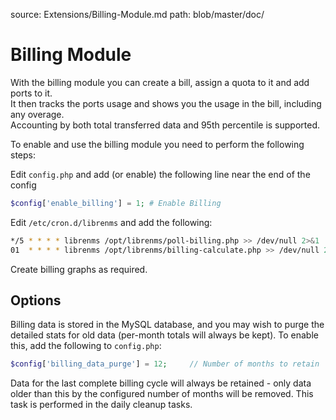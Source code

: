 source: Extensions/Billing-Module.md
path: blob/master/doc/
# Billing Module

With the billing module you can create a bill, assign a quota to it and add ports to it.  
It then tracks the ports usage and shows you the usage in the bill, including any overage.  
Accounting by both total transferred data and 95th percentile is supported.

To enable and use the billing module you need to perform the following steps:

Edit `config.php` and add (or enable) the following line near the end of the config

```php
$config['enable_billing'] = 1; # Enable Billing
```

Edit `/etc/cron.d/librenms` and add the following:

```bash
*/5 * * * * librenms /opt/librenms/poll-billing.php >> /dev/null 2>&1
01  * * * * librenms /opt/librenms/billing-calculate.php >> /dev/null 2>&1
```

Create billing graphs as required.

## Options

Billing data is stored in the MySQL database, and you may wish to purge the detailed 
stats for old data (per-month totals will always be kept).  To enable this, add the 
following to `config.php`:

```php
$config['billing_data_purge'] = 12;     // Number of months to retain
```

Data for the last complete billing cycle will always be retained - only data older than
this by the configured number of months will be removed.  This task is performed in the
daily cleanup tasks.
